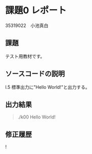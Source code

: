 # 課題0 レポート
35319022　小池真白


## 課題
テスト用教材です。


## ソースコードの説明
l.5 標準出力に"Hello World!"と出力する。



## 出力結果

> ./k00
> Hello World!

## 修正履歴

!